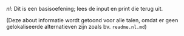 
_nl:_ Dit is een basisoefening; lees de input en print die terug uit.

(Deze about informatie wordt getoond voor alle talen, omdat er geen gelokaliseerde alternatieven zijn zoals bv. `readme.nl.md`)
